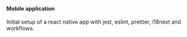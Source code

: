 #### Mobile application

Initial setup of a react native app with jest, eslint, prettier, i18next and workflows.
